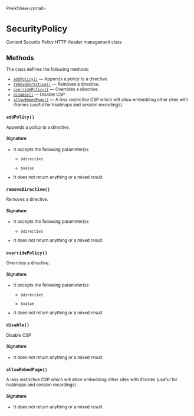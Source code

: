 <small>Piwik\View\</small>

SecurityPolicy
==============

Content Security Policy HTTP Header management class

Methods
-------

The class defines the following methods:

- [`addPolicy()`](#addpolicy) &mdash; Appends a policy to a directive.
- [`removeDirective()`](#removedirective) &mdash; Removes a directive.
- [`overridePolicy()`](#overridepolicy) &mdash; Overrides a directive.
- [`disable()`](#disable) &mdash; Disable CSP
- [`allowEmbedPage()`](#allowembedpage) &mdash; A less restrictive CSP which will allow embedding other sites with iframes (useful for heatmaps and session recordings)

<a name="addpolicy" id="addpolicy"></a>
<a name="addPolicy" id="addPolicy"></a>
### `addPolicy()`

Appends a policy to a directive.

#### Signature

-  It accepts the following parameter(s):
    - `$directive`
      
    - `$value`
      
- It does not return anything or a mixed result.

<a name="removedirective" id="removedirective"></a>
<a name="removeDirective" id="removeDirective"></a>
### `removeDirective()`

Removes a directive.

#### Signature

-  It accepts the following parameter(s):
    - `$directive`
      
- It does not return anything or a mixed result.

<a name="overridepolicy" id="overridepolicy"></a>
<a name="overridePolicy" id="overridePolicy"></a>
### `overridePolicy()`

Overrides a directive.

#### Signature

-  It accepts the following parameter(s):
    - `$directive`
      
    - `$value`
      
- It does not return anything or a mixed result.

<a name="disable" id="disable"></a>
<a name="disable" id="disable"></a>
### `disable()`

Disable CSP

#### Signature

- It does not return anything or a mixed result.

<a name="allowembedpage" id="allowembedpage"></a>
<a name="allowEmbedPage" id="allowEmbedPage"></a>
### `allowEmbedPage()`

A less restrictive CSP which will allow embedding other sites with iframes
(useful for heatmaps and session recordings)

#### Signature

- It does not return anything or a mixed result.

